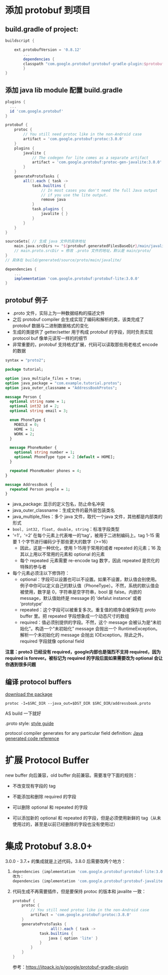 # 添加 protobuf 到项目

## build.gradle of project:

```groovy
buildscript {

    ext.protobufVersion = '0.8.12'
		...
		dependencies {
    	classpath "com.google.protobuf:protobuf-gradle-plugin:$protobufVersion"
		}
}
```



## 添加 java lib module 配置 build.gradle

```groovy
plugins {
  ...
  id 'com.google.protobuf'
}

protobuf {
    protoc {
        // You still need protoc like in the non-Android case
        artifact = 'com.google.protobuf:protoc:3.0.0'
    }
    plugins {
        javalite {
            // The codegen for lite comes as a separate artifact
            artifact = 'com.google.protobuf:protoc-gen-javalite:3.0.0'
        }
    }
    generateProtoTasks {
        all().each { task ->
            task.builtins {
                // In most cases you don't need the full Java output
                // if you use the lite output.
                remove java
            }
            task.plugins {
                javalite { }
            }
        }
    }
}

sourceSets{ // 生成 java 文件的具体地址
    main.java.srcDirs += "${protobuf.generatedFilesBaseDir}/main/javalite"
  	// main.proto.srcDir = 修改 .proto 文件的地址，默认是 main/proto/
}
// 具体在 build/generated/source/proto/main/javalite/

dependencies {
    ...
    implementation 'com.google.protobuf:protobuf-lite:3.0.0'
}
```



## protobuf 例子

- .proto 文件，实际上为一种数据结构的描述文件
- 之后 protobuf compiler 会生成实现了编码和解析的类，该类完成了 protobuf 数据与二进制数据格式的变化
- 生成的类提供了 getter/setter 用于构成 protobuf 的字段，同时负责实现 protocol buf 像单元读写一样的的细节
- 非常重要的，protobuf 支持格式扩展，代码可以读取那些用老格式 encode 的数据

```protobuf
syntax = "proto2";

package tutorial;

option java_multiple_files = true;
option java_package = "com.example.tutorial.protos";
option java_outer_classname = "AddressBookProtos";

message Person {
  optional string name = 1;
  optional int32 id = 2;
  optional string email = 3;

  enum PhoneType {
    MOBILE = 0;
    HOME = 1;
    WORK = 2;
  }

  message PhoneNumber {
    optional string number = 1;
    optional PhoneType type = 2 [default = HOME];
  }

  repeated PhoneNumber phones = 4;
}

message AddressBook {
  repeated Person people = 1;
}
```

- java_package: 显示的定义包名，防止命名冲突
- java_outer_classname：生成文件的最外层包装类名
- java_multiple_files：多个 java 文件，取代一个java 文件，其他都是内部类的形式
- `bool, int32, float, double, string`：标准字段类型
- ‘=1’，‘=2’ 在每个元素上代表唯一的‘tag’，被用于二进制编码上。tag 1-15 需要 1 个字节进行编码少于那些更大的数字（>=16）
  - 因此，这是一种优化，使用 1-15用于常用的或者 repeated 的元素；16 及其以上用以不常用的元素和 optional 的元素
  - 每个 repeated 元素需要 re-encode tag 数字，因此 repeated 是优化的特殊的参与者
- 每个元素必须注以下修饰符：
  - optional：字段可以设置也可以不设置。如果不设置，默认值会别使用。例子中你可以定义自己的默认值（PhoneType）。不然，系统的默认值会被使用，数字是 0，字符串是空字符串，bool 是 false。内嵌的 message，默认值始终是 message 的 ‘defalut instance’ 或者 ‘prototype’
  - repeated：这个字段可以被重复多次。重复值的顺序会被保存在 proto buffer 里。把 repeated 字段想象成一个动态尺寸的数组
  - required：值必须别提供的字段。不然，这个 message 会被认为是“未初始化”。构造一个“未初始化” message 会抛出一个 RuntimeException。解析一个未初始化的 message 会抛出 IOException。除此之外，required 字段就像 optional field

**注意：proto3 已经没有 required，google内部也是强烈不支持 required，因为 required is forever。被标记为 required 的字段后面如果需要改为 optional 会让你遇到很多问题**



## 编译 protocol buffers

[download the package](https://developers.google.com/protocol-buffers/docs/downloads)

```shell
protoc -I=$SRC_DIR --java_out=$DST_DIR $SRC_DIR/addressbook.proto
```

AS build 一下就好

.proto style: [style guide](https://developers.google.com/protocol-buffers/docs/style)

protocol compiler generates for any particular field definition: [Java generated code reference](https://developers.google.com/protocol-buffers/docs/reference/java-generated)



# 扩展 Protocol Buffer

new buffer 向后兼容，old buffer 向前兼容。需要准守下面的规则：

- 不改变现有字段的 tag

- 不能添加和删除 required 的字段

- 可以删除 optional 和 repeated 的字段

- 可以添加新的 optional 和 repeated 的字段，但是必须使用新鲜的 tag（从未使用过的，甚至是以前已经删除的字段也没有使用过）




# 集成 Protobuf 3.8.0+

3.0.0 - 3.7.+ 的集成就是上述代码，3.8.0 后需要改两个地方：

1. ```groovy
   dependencies {implementation 'com.google.protobuf:protobuf-lite:3.0.0'}
   改为：
   dependencies {implementation 'com.google.protobuf:protobuf-javalite:3.8.0'}
   ```

2. 代码生成不再需要插件，但是要保持 protoc 的版本和 javalite 一致：

   ```groovy
   protobuf {
       protoc {
           // You still need protoc like in the non-Android case
           artifact = 'com.google.protobuf:protoc:3.8.0'
       }
       generateProtoTasks {
    				all().each { task ->
               task.builtins {
                   java { option 'lite' }
               }
           }
       }
   }
   ```

   参考：https://jitpack.io/p/google/protobuf-gradle-plugin
